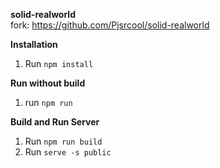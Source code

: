 **solid-realworld**\
fork: https://github.com/Pjsrcool/solid-realworld

**Installation**
1. Run `npm install`

**Run without build**
1. run `npm run`

**Build and Run Server**
1. Run `npm run build`
2. Run `serve -s public`
